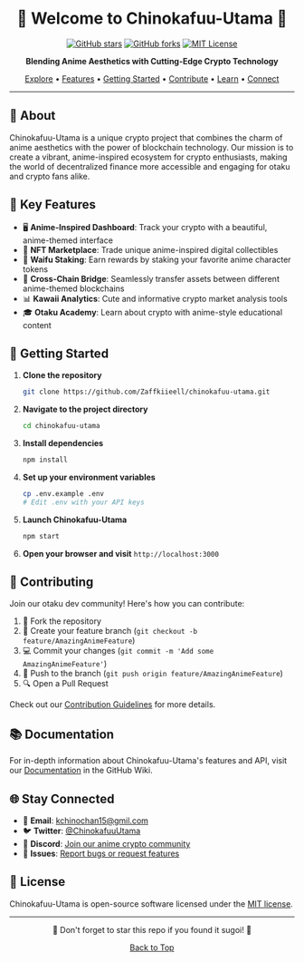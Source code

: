 <div align="center">

# 🌸 Welcome to Chinokafuu-Utama 🌸

[![GitHub stars](https://img.shields.io/github/stars/Zaffkiieell/chinokafuu-utama.svg?style=social&label=Star&maxAge=2592000)](https://github.com/Zaffkiieell/chinokafuu-utama/stargazers/)
[![GitHub forks](https://img.shields.io/github/forks/Zaffkiieell/chinokafuu-utama.svg?style=social&label=Fork&maxAge=2592000)](https://github.com/Zaffkiieell/chinokafuu-utama/network/)
[![MIT License](https://img.shields.io/badge/license-MIT-blue.svg)](https://opensource.org/licenses/MIT)

**Blending Anime Aesthetics with Cutting-Edge Crypto Technology**

[Explore](#about) • [Features](#key-features) • [Getting Started](#getting-started) • [Contribute](#contributing) • [Learn](#documentation) • [Connect](#stay-connected)

</div>

---

## 🌟 About

Chinokafuu-Utama is a unique crypto project that combines the charm of anime aesthetics with the power of blockchain technology. Our mission is to create a vibrant, anime-inspired ecosystem for crypto enthusiasts, making the world of decentralized finance more accessible and engaging for otaku and crypto fans alike.

## 🔑 Key Features

- 🖥️ **Anime-Inspired Dashboard**: Track your crypto with a beautiful, anime-themed interface
- 🎨 **NFT Marketplace**: Trade unique anime-inspired digital collectibles
- 🤖 **Waifu Staking**: Earn rewards by staking your favorite anime character tokens
- 🔗 **Cross-Chain Bridge**: Seamlessly transfer assets between different anime-themed blockchains
- 📊 **Kawaii Analytics**: Cute and informative crypto market analysis tools
- 🎓 **Otaku Academy**: Learn about crypto with anime-style educational content

## 🚀 Getting Started

1. **Clone the repository**
   ```bash
   git clone https://github.com/Zaffkiieell/chinokafuu-utama.git
   ```

2. **Navigate to the project directory**
   ```bash
   cd chinokafuu-utama
   ```

3. **Install dependencies**
   ```bash
   npm install
   ```

4. **Set up your environment variables**
   ```bash
   cp .env.example .env
   # Edit .env with your API keys
   ```

5. **Launch Chinokafuu-Utama**
   ```bash
   npm start
   ```

6. **Open your browser and visit** `http://localhost:3000`

## 🤝 Contributing

Join our otaku dev community! Here's how you can contribute:

1. 🍴 Fork the repository
2. 🌿 Create your feature branch (`git checkout -b feature/AmazingAnimeFeature`)
3. 💻 Commit your changes (`git commit -m 'Add some AmazingAnimeFeature'`)
4. 🚀 Push to the branch (`git push origin feature/AmazingAnimeFeature`)
5. 🔍 Open a Pull Request

Check out our [Contribution Guidelines](https://github.com/Zaffkiieell/chinokafuu-utama/blob/main/CONTRIBUTING.md) for more details.

## 📚 Documentation

For in-depth information about Chinokafuu-Utama's features and API, visit our [Documentation](https://github.com/Zaffkiieell/chinokafuu-utama/wiki) in the GitHub Wiki.

## 🌐 Stay Connected

- 📧 **Email**: kchinochan15@gmil.com
- 🐦 **Twitter**: [@ChinokafuuUtama](https://twitter.com/zaffkiieell)
- 💬 **Discord**: [Join our anime crypto community](https://discord.gg/chinokafuu-utama)
- 📝 **Issues**: [Report bugs or request features](https://github.com/Zaffkiieell/chinokafuu-utama/issues)

## 📜 License

Chinokafuu-Utama is open-source software licensed under the [MIT license](https://github.com/Zaffkiieell/chinokafuu-utama/blob/main/LICENSE).

---

<div align="center">

🌟 Don't forget to star this repo if you found it sugoi! 🌟

[Back to Top](#-welcome-to-chinokafuu-utama-)

</div>
